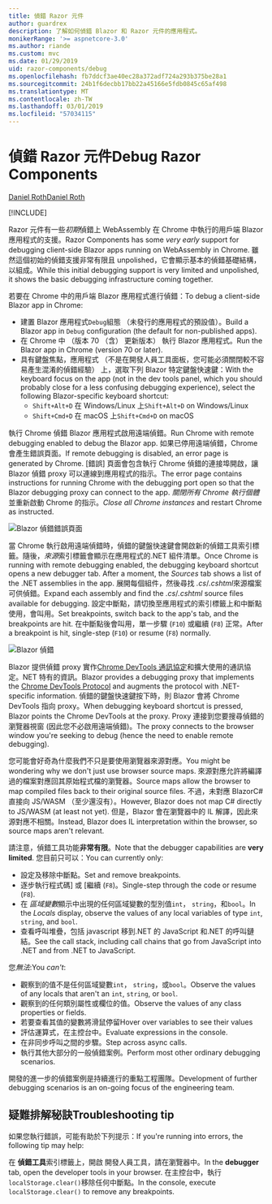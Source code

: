 ```yaml
---
title: 偵錯 Razor 元件
author: guardrex
description: 了解如何偵錯 Blazor 和 Razor 元件的應用程式。
monikerRange: '>= aspnetcore-3.0'
ms.author: riande
ms.custom: mvc
ms.date: 01/29/2019
uid: razor-components/debug
ms.openlocfilehash: fb7ddcf3ae40ec28a372adf724a293b375be28a1
ms.sourcegitcommit: 24b1f6decbb17bb22a45166e5fdb0845c65af498
ms.translationtype: MT
ms.contentlocale: zh-TW
ms.lasthandoff: 03/01/2019
ms.locfileid: "57034115"
---
```

# <a name="debug-razor-components"></a><span data-ttu-id="48f53-103">偵錯 Razor 元件</span><span class="sxs-lookup"><span data-stu-id="48f53-103">Debug Razor Components</span></span>

[<span data-ttu-id="48f53-104">Daniel Roth</span><span class="sxs-lookup"><span data-stu-id="48f53-104">Daniel Roth</span></span>](https://github.com/danroth27)

[!INCLUDE[](~/includes/razor-components-preview-notice.md)]

<span data-ttu-id="48f53-105">Razor 元件有一些*初期*偵錯上 WebAssembly 在 Chrome 中執行的用戶端 Blazor 應用程式的支援。</span><span class="sxs-lookup"><span data-stu-id="48f53-105">Razor Components has some *very early* support for debugging client-side Blazor apps running on WebAssembly in Chrome.</span></span> <span data-ttu-id="48f53-106">雖然這個初始的偵錯支援非常有限且 unpolished，它會顯示基本的偵錯基礎結構，以組成。</span><span class="sxs-lookup"><span data-stu-id="48f53-106">While this initial debugging support is very limited and unpolished, it shows the basic debugging infrastructure coming together.</span></span>

<span data-ttu-id="48f53-107">若要在 Chrome 中的用戶端 Blazor 應用程式進行偵錯：</span><span class="sxs-lookup"><span data-stu-id="48f53-107">To debug a client-side Blazor app in Chrome:</span></span>

* <span data-ttu-id="48f53-108">建置 Blazor 應用程式`Debug`組態 （未發行的應用程式的預設值）。</span><span class="sxs-lookup"><span data-stu-id="48f53-108">Build a Blazor app in `Debug` configuration (the default for non-published apps).</span></span>
* <span data-ttu-id="48f53-109">在 Chrome 中 （版本 70 （含） 更新版本） 執行 Blazor 應用程式。</span><span class="sxs-lookup"><span data-stu-id="48f53-109">Run the Blazor app in Chrome (version 70 or later).</span></span>
* <span data-ttu-id="48f53-110">具有鍵盤焦點，應用程式 （不是在開發人員工具面板，您可能必須關閉較不容易產生混淆的偵錯經驗） 上，選取下列 Blazor 特定鍵盤快速鍵：</span><span class="sxs-lookup"><span data-stu-id="48f53-110">With the keyboard focus on the app (not in the dev tools panel, which you should probably close for a less confusing debugging experience), select the following Blazor-specific keyboard shortcut:</span></span>
  * <span data-ttu-id="48f53-111">`Shift+Alt+D` 在 Windows/Linux 上</span><span class="sxs-lookup"><span data-stu-id="48f53-111">`Shift+Alt+D` on Windows/Linux</span></span>
  * <span data-ttu-id="48f53-112">`Shift+Cmd+D` 在 macOS 上</span><span class="sxs-lookup"><span data-stu-id="48f53-112">`Shift+Cmd+D` on macOS</span></span>

<span data-ttu-id="48f53-113">執行 Chrome 偵錯 Blazor 應用程式啟用遠端偵錯。</span><span class="sxs-lookup"><span data-stu-id="48f53-113">Run Chrome with remote debugging enabled to debug the Blazor app.</span></span> <span data-ttu-id="48f53-114">如果已停用遠端偵錯，Chrome 會產生錯誤頁面。</span><span class="sxs-lookup"><span data-stu-id="48f53-114">If remote debugging is disabled, an error page is generated by Chrome.</span></span> <span data-ttu-id="48f53-115">[錯誤] 頁面會包含執行 Chrome 偵錯的連接埠開啟，讓 Blazor 偵錯 proxy 可以連線到應用程式的指示。</span><span class="sxs-lookup"><span data-stu-id="48f53-115">The error page contains instructions for running Chrome with the debugging port open so that the Blazor debugging proxy can connect to the app.</span></span> <span data-ttu-id="48f53-116">*關閉所有 Chrome 執行個體*並重新啟動 Chrome 的指示。</span><span class="sxs-lookup"><span data-stu-id="48f53-116">*Close all Chrome instances* and restart Chrome as instructed.</span></span>

![Blazor 偵錯錯誤頁面](https://user-images.githubusercontent.com/1874516/43123091-01ec0796-8ed8-11e8-844c-23b4e6e9d069.png)

<span data-ttu-id="48f53-118">當 Chrome 執行啟用遠端偵錯時，偵錯的鍵盤快速鍵會開啟新的偵錯工具索引標籤。隨後，*來源*索引標籤會顯示在應用程式的.NET 組件清單。</span><span class="sxs-lookup"><span data-stu-id="48f53-118">Once Chrome is running with remote debugging enabled, the debugging keyboard shortcut opens a new debugger tab. After a moment, the *Sources* tab shows a list of the .NET assemblies in the app.</span></span> <span data-ttu-id="48f53-119">展開每個組件，然後尋找 *.cs*/*.cshtml*來源檔案可供偵錯。</span><span class="sxs-lookup"><span data-stu-id="48f53-119">Expand each assembly and find the *.cs*/*.cshtml* source files available for debugging.</span></span> <span data-ttu-id="48f53-120">設定中斷點，請切換至應用程式的索引標籤上和中斷點使用，會叫用。</span><span class="sxs-lookup"><span data-stu-id="48f53-120">Set breakpoints, switch back to the app's tab, and the breakpoints are hit.</span></span> <span data-ttu-id="48f53-121">在中斷點後會叫用，單一步驟 (`F10`) 或繼續 (`F8`) 正常。</span><span class="sxs-lookup"><span data-stu-id="48f53-121">After a breakpoint is hit, single-step (`F10`) or resume (`F8`) normally.</span></span>

![Blazor 偵錯](https://user-images.githubusercontent.com/1874516/43123060-efb0b3b0-8ed7-11e8-9ea5-97aa34247a0b.png)

<span data-ttu-id="48f53-123">Blazor 提供偵錯 proxy 實作[Chrome DevTools 通訊協定](https://chromedevtools.github.io/devtools-protocol/)和擴大使用的通訊協定。NET 特有的資訊。</span><span class="sxs-lookup"><span data-stu-id="48f53-123">Blazor provides a debugging proxy that implements the [Chrome DevTools Protocol](https://chromedevtools.github.io/devtools-protocol/) and augments the protocol with .NET-specific information.</span></span> <span data-ttu-id="48f53-124">偵錯的鍵盤快速鍵按下時，則 Blazor 會將 Chrome DevTools 指向 proxy。</span><span class="sxs-lookup"><span data-stu-id="48f53-124">When debugging keyboard shortcut is pressed, Blazor points the Chrome DevTools at the proxy.</span></span> <span data-ttu-id="48f53-125">Proxy 連接到您要搜尋偵錯的瀏覽器視窗 (因此您不必啟用遠端偵錯)。</span><span class="sxs-lookup"><span data-stu-id="48f53-125">The proxy connects to the browser window you're seeking to debug (hence the need to enable remote debugging).</span></span>

<span data-ttu-id="48f53-126">您可能會好奇為什麼我們不只是要使用瀏覽器來源對應。</span><span class="sxs-lookup"><span data-stu-id="48f53-126">You might be wondering why we don't just use browser source maps.</span></span> <span data-ttu-id="48f53-127">來源對應允許將編譯過的檔案對應回其原始程式檔的瀏覽器。</span><span class="sxs-lookup"><span data-stu-id="48f53-127">Source maps allow the browser to map compiled files back to their original source files.</span></span> <span data-ttu-id="48f53-128">不過，未對應 BlazorC#直接向 JS/WASM （至少還沒有）。</span><span class="sxs-lookup"><span data-stu-id="48f53-128">However, Blazor does not map C# directly to JS/WASM (at least not yet).</span></span> <span data-ttu-id="48f53-129">但是，Blazor 會在瀏覽器中的 IL 解譯，因此來源對應不相關。</span><span class="sxs-lookup"><span data-stu-id="48f53-129">Instead, Blazor does IL interpretation within the browser, so source maps aren't relevant.</span></span>

<span data-ttu-id="48f53-130">請注意，偵錯工具功能**非常有限**。</span><span class="sxs-lookup"><span data-stu-id="48f53-130">Note that the debugger capabilities are **very limited**.</span></span> <span data-ttu-id="48f53-131">您目前只可以：</span><span class="sxs-lookup"><span data-stu-id="48f53-131">You can currently only:</span></span>

* <span data-ttu-id="48f53-132">設定及移除中斷點。</span><span class="sxs-lookup"><span data-stu-id="48f53-132">Set and remove breakpoints.</span></span>
* <span data-ttu-id="48f53-133">逐步執行程式碼] 或 [繼續 (`F8`)。</span><span class="sxs-lookup"><span data-stu-id="48f53-133">Single-step through the code or resume (`F8`).</span></span>
* <span data-ttu-id="48f53-134">在 *區域變數*顯示中出現的任何區域變數的型別值`int`， `string`，和`bool`。</span><span class="sxs-lookup"><span data-stu-id="48f53-134">In the *Locals* display, observe the values of any local variables of type `int`, `string`, and `bool`.</span></span>
* <span data-ttu-id="48f53-135">查看呼叫堆疊，包括 javascript 移到.NET 的 JavaScript 和.NET 的呼叫鏈結。</span><span class="sxs-lookup"><span data-stu-id="48f53-135">See the call stack, including call chains that go from JavaScript into .NET and from .NET to JavaScript.</span></span>

<span data-ttu-id="48f53-136">您*無法*:</span><span class="sxs-lookup"><span data-stu-id="48f53-136">You *can't*:</span></span>

* <span data-ttu-id="48f53-137">觀察到的值不是任何區域變數`int`， `string`，或`bool`。</span><span class="sxs-lookup"><span data-stu-id="48f53-137">Observe the values of any locals that aren't an `int`, `string`, or `bool`.</span></span>
* <span data-ttu-id="48f53-138">觀察到的任何類別屬性或欄位的值。</span><span class="sxs-lookup"><span data-stu-id="48f53-138">Observe the values of any class properties or fields.</span></span>
* <span data-ttu-id="48f53-139">若要查看其值的變數將滑鼠停留</span><span class="sxs-lookup"><span data-stu-id="48f53-139">Hover over variables to see their values</span></span>
* <span data-ttu-id="48f53-140">評估運算式，在主控台中。</span><span class="sxs-lookup"><span data-stu-id="48f53-140">Evaluate expressions in the console.</span></span>
* <span data-ttu-id="48f53-141">在非同步呼叫之間的步驟。</span><span class="sxs-lookup"><span data-stu-id="48f53-141">Step across async calls.</span></span>
* <span data-ttu-id="48f53-142">執行其他大部分的一般偵錯案例。</span><span class="sxs-lookup"><span data-stu-id="48f53-142">Perform most other ordinary debugging scenarios.</span></span>

<span data-ttu-id="48f53-143">開發的進一步的偵錯案例是持續進行的重點工程團隊。</span><span class="sxs-lookup"><span data-stu-id="48f53-143">Development of further debugging scenarios is an on-going focus of the engineering team.</span></span>

## <a name="troubleshooting-tip"></a><span data-ttu-id="48f53-144">疑難排解秘訣</span><span class="sxs-lookup"><span data-stu-id="48f53-144">Troubleshooting tip</span></span>

<span data-ttu-id="48f53-145">如果您執行錯誤，可能有助於下列提示：</span><span class="sxs-lookup"><span data-stu-id="48f53-145">If you're running into errors, the following tip may help:</span></span>

<span data-ttu-id="48f53-146">在 **偵錯工具**索引標籤上，開啟 開發人員工具，請在瀏覽器中。</span><span class="sxs-lookup"><span data-stu-id="48f53-146">In the **debugger** tab, open the developer tools in your browser.</span></span> <span data-ttu-id="48f53-147">在主控台中，執行`localStorage.clear()`移除任何中斷點。</span><span class="sxs-lookup"><span data-stu-id="48f53-147">In the console, execute `localStorage.clear()` to remove any breakpoints.</span></span>
